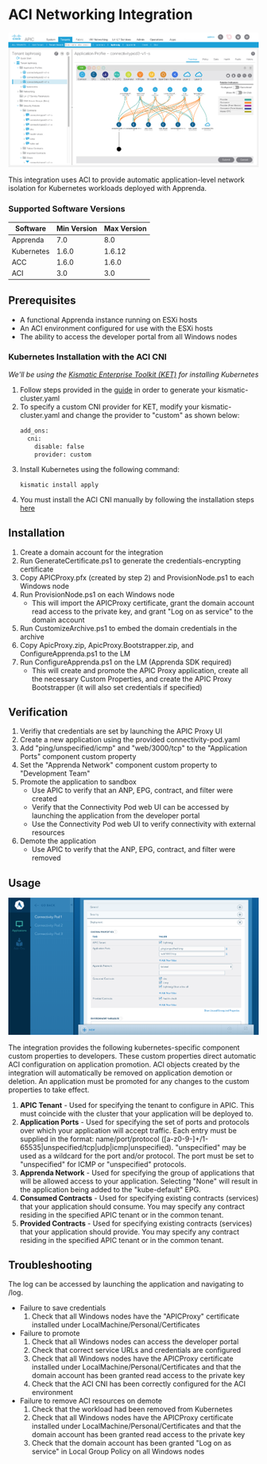 # ACI Networking Integration
![Automatic ACI Configuration](/images/automatic-aci-configuration.png)

This integration uses ACI to provide automatic application-level network isolation for Kubernetes workloads deployed with Apprenda.

### Supported Software Versions
|Software|Min Version|Max Version|
|-|-|-|
|Apprenda|7.0|8.0|
|Kubernetes|1.6.0|1.6.12|
|ACC|1.6.0|1.6.0|
|ACI|3.0|3.0|

## Prerequisites
* A functional Apprenda instance running on ESXi hosts
* An ACI environment configured for use with the ESXi hosts
* The ability to access the developer portal from all Windows nodes

### Kubernetes Installation with the ACI CNI
*We'll be using the [Kismatic Enterprise Toolkit (KET)](https://github.com/apprenda/kismatic) for installing Kubernetes*
1. Follow steps provided in the [guide](https://github.com/apprenda/kismatic/blob/master/docs/install.md) in order to generate your kismatic-cluster.yaml
2. To specify a custom CNI provider for KET, modify your kismatic-cluster.yaml and change the provider to "custom" as shown below:
      ```
      add_ons:
        cni:
          disable: false
          provider: custom
      ```
3. Install Kubernetes using the following command:
   ```
   kismatic install apply
   ```
4. You must install the ACI CNI manually by following the installation steps [here](https://www.cisco.com/c/en/us/td/docs/switches/datacenter/aci/apic/sw/kb/b_Kubernetes_Integration_with_ACI.html)

## Installation
1. Create a domain account for the integration
2. Run GenerateCertificate.ps1 to generate the credentials-encrypting certificate
3. Copy APICProxy.pfx (created by step 2) and ProvisionNode.ps1 to each Windows node
4. Run ProvisionNode.ps1 on each Windows node
    * This will import the APICProxy certificate, grant the domain account read access to the private key, and grant "Log on as service" to the domain account
5. Run CustomizeArchive.ps1 to embed the domain credentials in the archive
6. Copy ApicProxy.zip, ApicProxy.Bootstrapper.zip, and ConfigureApprenda.ps1 to the LM
7. Run ConfigureApprenda.ps1 on the LM (Apprenda SDK required)
    * This will create and promote the APIC Proxy application, create all the necessary Custom Properties, and create the APIC Proxy Bootstrapper (it will also set credentials if specified)
    
## Verification
1. Verifiy that credentials are set by launching the APIC Proxy UI
2. Create a new application using the provided connectivity-pod.yaml
3. Add "ping/unspecified/icmp" and "web/3000/tcp" to the "Application Ports" component custom property
4. Set the "Apprenda Network" component custom property to "Development Team"
5. Promote the application to sandbox
    * Use APIC to verify that an ANP, EPG, contract, and filter were created
    * Verify that the Connectivity Pod web UI can be accessed by launching the application from the developer portal
    * Use the Connectivity Pod web UI to verify connectivity with external resources
6. Demote the application
    * Use APIC to verify that the ANP, EPG, contract, and filter were removed

## Usage
![Component Custom Properties](/images/component-custom-properties.png)

The integration provides the following kubernetes-specific component custom properties to developers. These custom properties direct automatic ACI configuration on application promotion. ACI objects created by the integration will automatically be removed on application demotion or deletion. An application must be promoted for any changes to the custom properties to take effect.
1. **APIC Tenant** - Used for specifying the tenant to configure in APIC. This must coincide with the cluster that your application will be deployed to.
2. **Application Ports** - Used for specifying the set of ports and protocols over which your application will accept traffic. Each entry must be supplied in the format: name/port/protocol ([a-z0-9-]+/1-65535|unspecified/tcp|udp|icmp|unspecified). "unspecified" may be used as a wildcard for the port and/or protocol. The port must be set to "unspecified" for ICMP or "unspecified" protocols.
3. **Apprenda Network** - Used for specifying the group of applications that will be allowed access to your application. Selecting "None" will result in the application being added to the "kube-default" EPG.
4. **Consumed Contracts** - Used for specifying existing contracts (services) that your application should consume. You may specify any contract residing in the specified APIC tenant or in the common tenant.
5. **Provided Contracts** - Used for specifying existing contracts (services) that your application should provide. You may specify any contract residing in the specified APIC tenant or in the common tenant.

## Troubleshooting
The log can be accessed by launching the application and navigating to /log.
* Failure to save credentials
  1. Check that all Windows nodes have the "APICProxy" certificate installed under LocalMachine/Personal/Certificates
* Failure to promote
  1. Check that all Windows nodes can access the developer portal
  2. Check that correct service URLs and credentials are configured
  3. Check that all Windows nodes have the APICProxy certificate installed under LocalMachine/Personal/Certificates and that the domain account has been granted read access to the private key
  4. Check that the ACI CNI has been correctly configured for the ACI environment
* Failure to remove ACI resources on demote
  1. Check that the workload had been removed from Kubernetes
  2. Check that all Windows nodes have the APICProxy certificate installed under LocalMachine/Personal/Certificates and that the domain account has been granted read access to the private key
  3. Check that the domain account has been granted "Log on as service" in Local Group Policy on all Windows nodes